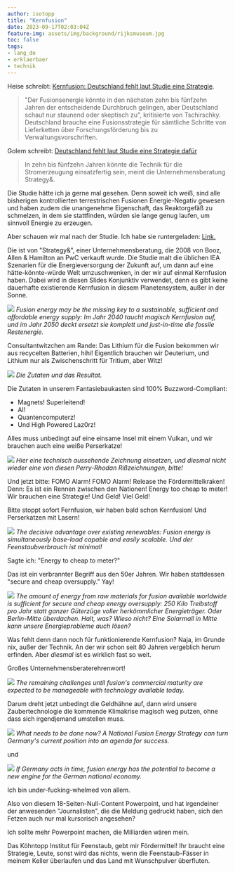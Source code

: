 ```yaml
---
author: isotopp
title: "Kernfusion"
date: 2023-09-17T02:03:04Z
feature-img: assets/img/background/rijksmuseum.jpg
toc: false
tags:
- lang_de
- erklaerbaer
- technik
---
```


Heise schreibt:
[Kernfusion: Deutschland fehlt laut Studie eine Strategie](https://www.heise.de/news/Kernfusion-Deutschland-fehlt-laut-Studie-eine-Strategie-9307661.html).
> "Der Fusionsenergie könnte in den nächsten zehn bis fünfzehn Jahren der entscheidende Durchbruch gelingen, 
> aber Deutschland schaut nur staunend oder skeptisch zu", kritisierte von Tschirschky. 
> Deutschland brauche eine Fusionsstrategie für sämtliche Schritte von Lieferketten über Forschungsförderung bis zu Verwaltungsvorschriften.

Golem schreibt:
[Deutschland fehlt laut Studie eine Strategie dafür](https://www.golem.de/news/kernfusion-vor-durchbruch-deutschland-fehlt-laut-studie-eine-strategie-dafuer-2309-177715.html)
> In zehn bis fünfzehn Jahren könnte die Technik für die Stromerzeugung einsatzfertig sein, meint die Unternehmensberatung Strategy&.

Die Studie hätte ich ja gerne mal gesehen.
Denn soweit ich weiß, sind alle bisherigen kontrollierten terrestrischen Fusionen Energie-Negativ gewesen 
und haben zudem die unangenehme Eigenschaft, das Reaktorgefäß zu schmelzen, in dem sie stattfinden, würden sie lange genug laufen,
um sinnvoll Energie zu erzeugen.

Aber schauen wir mal nach der Studie.
Ich habe sie runtergeladen:
[Link](https://www.strategyand.pwc.com/de/en/industries/energy-utilities-resources/the-fusion-revolution/strategyand-fusion-energy.pdf)[.](/uploads/2023/09/strategyand-fusion-energy.pdf)

Die ist von "Strategy&", einer Unternehmensberatung, die 2008 von Booz, Allen & Hamilton an PwC verkauft wurde.
Die Studie malt die üblichen IEA Szenarien für die Energieversorgung der Zukunft auf,
um dann auf eine hätte-könnte-würde Welt umzuschwenken, in der wir auf einmal Kernfusion haben.
Dabei wird in diesen Slides Konjunktiv verwendet, denn es gibt keine dauerhafte existierende Kernfusion in diesem Planetensystem, außer in der Sonne.

![](/uploads/2023/09/strategyand-04.jpg)
*Fusion energy may be the missing key to a sustainable, sufficient and affordable energy supply:
Im Jahr 2040 taucht magisch Kernfusion auf, und im Jahr 2050 deckt ersetzt sie komplett und just-in-time die fossile Restenergie.*

Consultantwitzchen am Rande: 
Das Lithium für die Fusion bekommen wir aus recycelten Batterien, hihi!
Eigentlich brauchen wir Deuterium, und Lithium nur als Zwischenschritt für Tritium, aber Witz!

![](/uploads/2023/09/strategyand-05.jpg)
*Die Zutaten und das Resultat.*

Die Zutaten in unserem Fantasiebaukasten sind 100% Buzzword-Compliant:

- Magnets! Superleitend!
- AI!
- Quantencomputerz!
- Und High Powered Laz0rz!

Alles muss unbedingt auf eine einsame Insel mit einem Vulkan, und wir brauchen auch eine weiße Perserkatze!

![](/uploads/2023/09/strategyand-06.jpg)
*Hier eine technisch aussehende Zeichnung einsetzen, und diesmal nicht wieder eine von diesen Perry-Rhodan Rißzeichnungen, bitte!*

Und jetzt bitte: FOMO Alarm! FOMO Alarm! Release the Fördermittelkraken!
Denn: Es ist ein Rennen zwischen den Nationen!
Energy too cheap to meter!
Wir brauchen eine Strategie!
Und Geld!
Viel Geld!

Bitte stoppt sofort Fernfusion, wir haben bald schon Kernfusion! 
Und Perserkatzen mit Lasern!

![](/uploads/2023/09/strategyand-08.jpg)
*The decisive advantage over existing renewables: Fusion energy is simultaneously base-load capable and easily scalable.
Und der Feenstaubverbrauch ist minimal!*

Sagte ich: "Energy to cheap to meter?"

Das ist ein verbrannter Begriff aus den 50er Jahren.
Wir haben stattdessen "secure and cheap oversupply."
Yay!

![](/uploads/2023/09/strategyand-09.jpg)
*The amount of energy from raw materials for fusion available worldwide is sufficient for secure and cheap energy oversupply:
250 Kilo Treibstoff pro Jahr statt ganzer Güterzüge voller herkömmlicher Energieträger.
Oder Berlin-Mitte überdachen.
Halt, was?
Wieso nicht? Eine Solarmall in Mitte kann unsere Energieprobleme auch lösen?*

Was fehlt denn dann noch für funktionierende Kernfusion?
Naja, im Grunde nix, außer der Technik.
An der wir schon seit 80 Jahren vergeblich herum erfinden.
Aber *diesmal* ist es wirklich fast so weit.

Großes Unternehmensberaterehrenwort!

![](/uploads/2023/09/strategyand-11.jpg)
*The remaining challenges until fusion's commercial maturity are expected to be manageable with technology available today.*

Darum dreht jetzt unbedingt die Geldhähne auf,
dann wird unsere Zaubertechnologie die kommende Klimakrise magisch weg putzen,
ohne dass sich irgendjemand umstellen muss.

![](/uploads/2023/09/strategyand-15.jpg)
*What needs to be done now?
A National Fusion Energy Strategy can turn Germany's current position into an agenda for success.*

und

![](/uploads/2023/09/strategyand-16.jpg)
*If Germany acts in time, fusion energy has the potential to become a new engine for the German national economy.*

Ich bin under-fucking-whelmed von allem.

Also von diesem 18-Seiten-Null-Content Powerpoint,
und hat irgendeiner der anwesenden "Journalisten", die die Meldung gedruckt haben, sich den Fetzen auch nur mal kursorisch angesehen?

Ich sollte mehr Powerpoint machen, die Milliarden wären mein.

Das Köhntopp Institut für Feenstaub, gebt mir Fördermittel!
Ihr braucht eine Strategie, Leute, sonst wird das nichts, 
wenn die Feenstaub-Fässer in meinem Keller überlaufen und das Land mit Wunschpulver überfluten.
